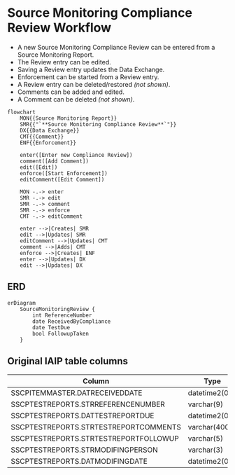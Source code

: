 # Source Monitoring Compliance Review Workflow

* A new Source Monitoring Compliance Review can be entered from a Source Monitoring Report.
* The Review entry can be edited.
* Saving a Review entry updates the Data Exchange.
* Enforcement can be started from a Review entry.
* A Review entry can be deleted/restored *(not shown)*.
* Comments can be added and edited.
* A Comment can be deleted *(not shown)*.

```mermaid
flowchart
    MON{{Source Monitoring Report}}
    SMR{{"`**Source Monitoring Compliance Review**`"}}
    DX{{Data Exchange}}
    CMT{{Comment}}
    ENF{{Enforcement}}

    enter([Enter new Compliance Review])
    comment([Add Comment])
    edit([Edit])
    enforce([Start Enforcement])
    editComment([Edit Comment])

    MON -.-> enter
    SMR -.-> edit
    SMR -.-> comment
    SMR -.-> enforce
    CMT -.-> editComment

    enter -->|Creates| SMR
    edit -->|Updates| SMR
    editComment -->|Updates| CMT
    comment -->|Adds| CMT
    enforce -->|Creates| ENF
    enter -->|Updates| DX
    edit -->|Updates| DX

```

## ERD

```mermaid
erDiagram
    SourceMonitoringReview {
        int ReferenceNumber
        date ReceivedByCompliance
        date TestDue
        bool FollowupTaken
    }
```

## Original IAIP table columns

| Column                                | Type          | Migrate | Destination          |
|---------------------------------------|---------------|:-------:|----------------------|
| SSCPITEMMASTER.DATRECEIVEDDATE        | datetime2(0)  |    ✔    | ReceivedByCompliance |
| SSCPTESTREPORTS.STRREFERENCENUMBER    | varchar(9)    |    ✔    | ReferenceNumber      |
| SSCPTESTREPORTS.DATTESTREPORTDUE      | datetime2(0)  |    ✔    | TestDue              |
| SSCPTESTREPORTS.STRTESTREPORTCOMMENTS | varchar(4000) |    ✔    | base.Notes           |
| SSCPTESTREPORTS.STRTESTREPORTFOLLOWUP | varchar(5)    |    ✔    | FollupTaken          |
| SSCPTESTREPORTS.STRMODIFINGPERSON     | varchar(3)    |    ?    | base.UpdatedById     |
| SSCPTESTREPORTS.DATMODIFINGDATE       | datetime2(0)  |    ?    | base.UpdatedAt       |

